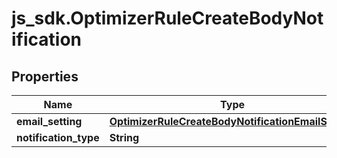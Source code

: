 # js_sdk.OptimizerRuleCreateBodyNotification

## Properties
Name | Type | Description | Notes
------------ | ------------- | ------------- | -------------
**email_setting** | [**OptimizerRuleCreateBodyNotificationEmailSetting**](OptimizerRuleCreateBodyNotificationEmailSetting.md) |  | [optional] 
**notification_type** | **String** |  | [required] 
